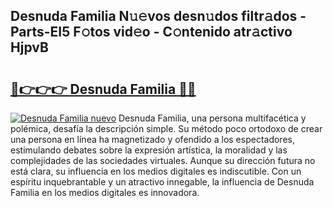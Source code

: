 ## Desnuda Familia N𝚞𝚎vos desn𝚞dos filtr𝚊dos - Parts-EI5 F𝚘tos vid𝚎o - C𝚘ntenido atr𝚊ctivo HjpvB

# <h2><a href="http://mb90c8.tromn.icu/?c=Desnuda+Familia">🔗👉👉👉 Desnuda Familia 🔗🔗</a></h2>

[![Desnuda Familia nuevo](https://i.imgur.com/pEAQMta.gif)](http://mb90c8.tromn.icu/?c=Desnuda+Familia)
Desnuda Familia, una persona multifacética y polémica, desafía la descripción simple. Su método poco ortodoxo de crear una persona en línea ha magnetizado y ofendido a los espectadores, estimulando debates sobre la expresión artística, la moralidad y las complejidades de las sociedades virtuales. Aunque su dirección futura no está clara, su influencia en los medios digitales es indiscutible. Con un espíritu inquebrantable y un atractivo innegable, la influencia de Desnuda Familia en los medios digitales es innovadora.
